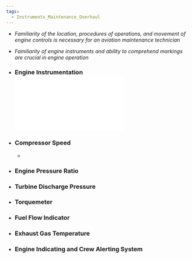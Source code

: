 ```yaml
---
tags:
  - Instruments_Maintenance_Overhaul
---
```

- *Familiarity of the location, procedures of operations, and movement of engine controls is necessary for an aviation maintenance technician*
- *Familiarity of engine instruments and ability to comprehend markings are crucial in engine operation*

- ### Engine Instrumentation ![Engine Instrumentation](./Engine%20Instrumentation.md) 
- ### Compressor Speed
	- 
- ### Engine Pressure Ratio
- ### Turbine Discharge Pressure
- ### Torquemeter
- ### Fuel Flow Indicator
- ### Exhaust Gas Temperature
- ### Engine Indicating and Crew Alerting System